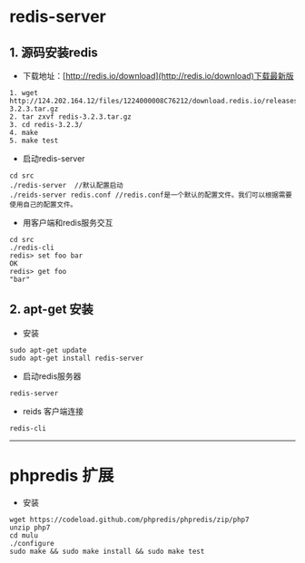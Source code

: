 # redis-server
## 1. 源码安装redis
- 下载地址：[http://redis.io/download](http://redis.io/download)下载最新版

```shell
1. wget http://124.202.164.12/files/1224000008C76212/download.redis.io/releases/redis-3.2.3.tar.gz
2. tar zxvf redis-3.2.3.tar.gz
3. cd redis-3.2.3/
4. make
5. make test
```

- 启动redis-server
```shell
cd src
./redis-server  //默认配置启动
./reids-server redis.conf //redis.conf是一个默认的配置文件。我们可以根据需要使用自己的配置文件。
```

- 用客户端和redis服务交互
```shell
cd src
./redis-cli
redis> set foo bar
OK
redis> get foo
"bar"
```


## 2. apt-get 安装
- 安装
```shell
sudo apt-get update
sudo apt-get install redis-server
```

- 启动redis服务器
```shell
redis-server
```
- reids 客户端连接
```shell
redis-cli
```


---

# phpredis 扩展
- 安装
```
wget https://codeload.github.com/phpredis/phpredis/zip/php7
unzip php7
cd mulu
./configure
sudo make && sudo make install && sudo make test
```
